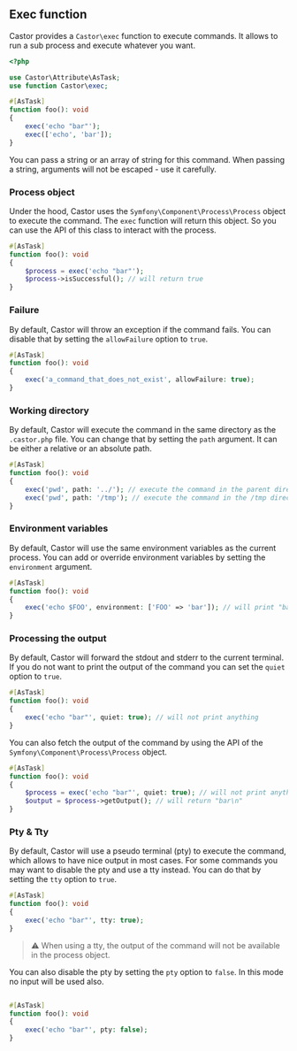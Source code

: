 ## Exec function

Castor provides a `Castor\exec` function to execute commands. It allows to run a sub process and execute whatever you want.

```php
<?php

use Castor\Attribute\AsTask;
use function Castor\exec;

#[AsTask]
function foo(): void
{
    exec('echo "bar"');
    exec(['echo', 'bar']);
}
```

You can pass a string or an array of string for this command. When passing a string, arguments will not be escaped - use it carefully.

### Process object

Under the hood, Castor uses the `Symfony\Component\Process\Process` object to execute the command. The `exec` function will return
this object. So you can use the API of this class to interact with the process.

```php
#[AsTask]
function foo(): void
{
    $process = exec('echo "bar"');
    $process->isSuccessful(); // will return true
}
```

### Failure

By default, Castor will throw an exception if the command fails. You can disable that by setting the `allowFailure` option to `true`.

```php
#[AsTask]
function foo(): void
{
    exec('a_command_that_does_not_exist', allowFailure: true);
}
```

### Working directory

By default, Castor will execute the command in the same directory as the `.castor.php` file. You can change that by setting the
`path` argument. It can be either a relative or an absolute path.

```php
#[AsTask]
function foo(): void
{
    exec('pwd', path: '../'); // execute the command in the parent directory of the .castor.php file
    exec('pwd', path: '/tmp'); // execute the command in the /tmp directory
}
```

### Environment variables

By default, Castor will use the same environment variables as the current process. You can add or override environment variables
by setting the `environment` argument.

```php
#[AsTask]
function foo(): void
{
    exec('echo $FOO', environment: ['FOO' => 'bar']); // will print "bar"
}
```

### Processing the output

By default, Castor will forward the stdout and stderr to the current terminal.
If you do not want to print the output of the command you can set the `quiet` option to `true`.

```php
#[AsTask]
function foo(): void
{
    exec('echo "bar"', quiet: true); // will not print anything
}
```

You can also fetch the output of the command by using the API of the `Symfony\Component\Process\Process` object.

```php
#[AsTask]
function foo(): void
{
    $process = exec('echo "bar"', quiet: true); // will not print anything
    $output = $process->getOutput(); // will return "bar\n"
}
```

### Pty & Tty

By default, Castor will use a pseudo terminal (pty) to execute the command, which allows to have nice output in most cases.
For some commands you may want to disable the pty and use a tty instead. You can do that by setting the `tty` option to `true`.

```php
#[AsTask]
function foo(): void
{
    exec('echo "bar"', tty: true);
}
```

> :warning: When using a tty, the output of the command will not be available in the process object.

You can also disable the pty by setting the `pty` option to `false`. In this mode no input will be used also.

```php

#[AsTask]
function foo(): void
{
    exec('echo "bar"', pty: false);
}
```
